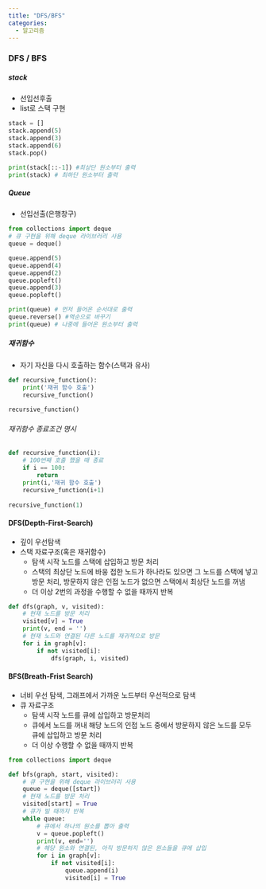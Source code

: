 ```yaml
---
title: "DFS/BFS"
categories:
  - 알고리즘
---
```


### DFS / BFS

##### stack

-  선입선후출
- list로 스택 구현

```python
stack = []
stack.append(5)
stack.append(3)
stack.append(6)
stack.pop()

print(stack[::-1]) #최상단 원소부터 출력
print(stack) # 최하단 원소부터 출력
```

##### Queue

- 선입선출(은행창구)

```python
from collections import deque
# 큐 구현을 위해 deque 라이브러리 사용
queue = deque()

queue.append(5)
queue.append(4)
queue.append(2)
queue.popleft()
queue.append(3)
queue.popleft()

print(queue) # 먼저 들어온 순서대로 출력
queue.reverse() #역순으로 바꾸기
print(queue) # 나중에 들어온 원소부터 출력
```

##### 재귀함수

- 자기 자신을 다시 호출하는 함수(스택과 유사)

```python
def recursive_function():
	print('재귀 함수 호출')
	recursive_function()
	
recursive_function()
```

###### 재귀함수 종료조건 명시

```python
def recursive_function(i):
    # 100번째 호출 했을 때 종료
    if i == 100:
        return
	print(i,'재귀 함수 호출')
	recursive_function(i+1)
	
recursive_function(1)
```

#### DFS(Depth-First-Search)

- 깊이 우선탐색
- 스택 자료구조(혹은 재귀함수)
  - 탐색 시작 노드를 스택에 삽입하고 방문 처리
  - 스택의 최상단 노드에 바웅 접한 노드가 하나라도 있으면 그 노드를 스택에 넣고 방문 처리, 방문하지 않은 인접 노드가 없으면 스택에서 최상단 노드를 꺼냄
  - 더 이상 2번의 과정을 수행할 수 없을 때까지 반복

```python
def dfs(graph, v, visited):
    # 현재 노드를 방문 처리
    visited[v] = True
    print(v, end = '')
    # 현재 노드와 연결된 다른 노드를 재귀적으로 방문
    for i in graph[v]:
        if not visited[i]:
            dfs(graph, i, visited)
```

#### BFS(Breath-Frist Search)

- 너비 우선 탐색, 그래프에서 가까운 노드부터 우선적으로 탐색
- 큐 자료구조
  - 탐색 시작 노드를 큐에 삽입하고 방문처리
  - 큐에서 노드를 꺼내 해당 노드의 인접 노드 중에서 방문하지 않은 노드를 모두 큐에 삽입하고 방문 처리
  - 더 이상 수행할 수 없을 때까지 반복

```python
from collections import deque

def bfs(graph, start, visited):
    # 큐 구현을 위해 deque 라이브러리 사용
    queue = deque([start])
    # 현재 노드를 방문 처리
    visited[start] = True
    # 큐가 빌 때까지 반복
    while queue:
        # 큐에서 하나의 원소를 뽑아 출력
        v = queue.popleft()
        print(v, end='')
        # 해당 원소와 연결된, 아직 방문하지 않은 원소들을 큐에 삽입
        for i in graph[v]:
            if not visited[i]:
                queue.append(i)
                visited[i] = True
```



